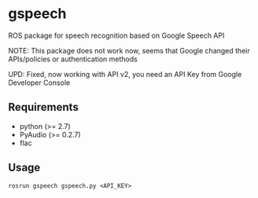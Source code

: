 gspeech
=======

ROS package for speech recognition based on Google Speech API



NOTE: This package does not work now, seems that Google changed their APIs/policies or authentication  methods

UPD: Fixed, now working with API v2, you need an API Key from  Google Developer Console


Requirements
------------
+ python (>= 2.7)
+ PyAudio (>= 0.2.7)
+ flac


Usage
-----
`rosrun gspeech gspeech.py <API_KEY>`
